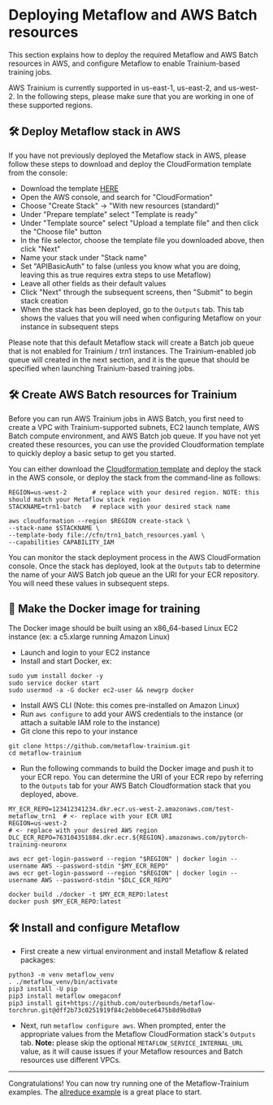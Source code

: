 # Deploying Metaflow and AWS Batch resources

This section explains how to deploy the required Metaflow and AWS Batch resources in AWS, and configure Metaflow to enable Trainium-based training jobs.

AWS Trainium is currently supported in us-east-1, us-east-2, and us-west-2. In the following steps, please make sure that you are working in one of these supported regions.

## 🛠️ Deploy Metaflow stack in AWS
If you have not previously deployed the Metaflow stack in AWS, please follow these steps to download and deploy the CloudFormation template from the console:
- Download the template [HERE](https://github.com/outerbounds/metaflow-tools/blob/master/aws/cloudformation/metaflow-cfn-template.yml)
- Open the AWS console, and search for "CloudFormation"
- Choose "Create Stack" -> "With new resources (standard)"
- Under "Prepare template" select "Template is ready"
- Under "Template source" select "Upload a template file" and then click the "Choose file" button
- In the file selector, choose the template file you downloaded above, then click "Next"
- Name your stack under "Stack name"
- Set "APIBasicAuth" to false (unless you know what you are doing, leaving this as true requires extra steps to use Metaflow)
- Leave all other fields as their default values
- Click "Next" through the subsequent screens, then "Submit" to begin stack creation
- When the stack has been deployed, go to the `Outputs` tab. This tab shows the values that you will need when configuring Metaflow on your instance in subsequent steps

Please note that this default Metaflow stack will create a Batch job queue that is not enabled for Trainium / trn1 instances. The Trainium-enabled job queue will created in the next section, and it is the queue that should be specified when launching Trainium-based training jobs. 

## 🛠️ Create AWS Batch resources for Trainium
Before you can run AWS Trainium jobs in AWS Batch, you first need to create a VPC with Trainium-supported subnets, EC2 launch template, AWS Batch compute environment, and AWS Batch job queue. If you have not yet created these resources, you can use the provided Cloudformation template to quickly deploy a basic setup to get you started.

You can either download the [Cloudformation template](./cfn/trn1_batch_resources.yaml) and deploy the stack in the AWS console, or deploy the stack from the command-line as follows:
```
REGION=us-west-2       # replace with your desired region. NOTE: this should match your Metaflow stack region
STACKNAME=trn1-batch   # replace with your desired stack name

aws cloudformation --region $REGION create-stack \
--stack-name $STACKNAME \
--template-body file://cfn/trn1_batch_resources.yaml \
--capabilities CAPABILITY_IAM
```

You can monitor the stack deployment process in the AWS CloudFormation console. Once the stack has deployed, look at the `Outputs` tab to determine the name of your AWS Batch job queue an the URI for your ECR repository. You will need these values in subsequent steps.

## 🐳 Make the Docker image for training
The Docker image should be built using an x86_64-based Linux EC2 instance (ex: a c5.xlarge running Amazon Linux)
- Launch and login to your EC2 instance
- Install and start Docker, ex:
```
sudo yum install docker -y
sudo service docker start
sudo usermod -a -G docker ec2-user && newgrp docker
```
- Install AWS CLI (Note: this comes pre-installed on Amazon Linux)
- Run `aws configure` to add your AWS credentials to the instance (or attach a suitable IAM role to the instance)
- Git clone this repo to your instance
```
git clone https://github.com/metaflow-trainium.git
cd metaflow-trainium
```
- Run the following commands to build the Docker image and push it to your ECR repo. You can determine the URI of your ECR repo by referring to the `Outputs` tab for your AWS Batch Cloudformation stack that you deployed, above. 
```
MY_ECR_REPO=123412341234.dkr.ecr.us-west-2.amazonaws.com/test-metaflow_trn1  # <- replace with your ECR URI
REGION=us-west-2                                                             # <- replace with your desired AWS region
DLC_ECR_REPO=763104351884.dkr.ecr.${REGION}.amazonaws.com/pytorch-training-neuronx

aws ecr get-login-password --region "$REGION" | docker login --username AWS --password-stdin "$MY_ECR_REPO"
aws ecr get-login-password --region "$REGION" | docker login --username AWS --password-stdin "$DLC_ECR_REPO"

docker build ./docker -t $MY_ECR_REPO:latest
docker push $MY_ECR_REPO:latest
```

## 🛠️ Install and configure Metaflow
- First create a new virtual environment and install Metaflow & related packages:
```
python3 -m venv metaflow_venv
. ./metaflow_venv/bin/activate
pip3 install -U pip
pip3 install metaflow omegaconf
pip3 install git+https://github.com/outerbounds/metaflow-torchrun.git@dff2b73c0251919f84c2ebb0ece6475b8d9bd0a9 
```
- Next, run `metaflow configure aws`. When prompted, enter the appropriate values from the Metaflow CloudFormation stack's `Outputs` tab.
**Note:** please skip the optional `METAFLOW_SERVICE_INTERNAL_URL` value, as it will cause issues if your Metaflow resources and Batch resources use different VPCs.

---

Congratulations! You can now try running one of the Metaflow-Trainium examples. The [allreduce example](./allreduce-trn) is a great place to start.
